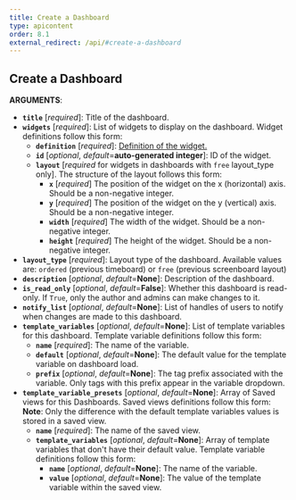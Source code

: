 ```yaml
---
title: Create a Dashboard
type: apicontent
order: 8.1
external_redirect: /api/#create-a-dashboard
---
```


## Create a Dashboard

**ARGUMENTS**:

* **`title`** [*required*]:
    Title of the dashboard.
* **`widgets`** [*required*]:
    List of widgets to display on the dashboard. Widget definitions follow this form:
    * **`definition`** [*required*]:
        [Definition of the widget.][1]
    * **`id`** [*optional*, *default*=**auto-generated integer**]:
        ID of the widget.
    * **`layout`** [*required* for widgets in dashboards with `free` layout_type only]. The structure of the layout follows this form:
        - **`x`** [*required*] The position of the widget on the x (horizontal) axis. Should be a non-negative integer.
        - **`y`** [*required*] The position of the widget on the y (vertical) axis. Should be a non-negative integer.
        - **`width`** [*required*] The width of the widget. Should be a non-negative integer.
        - **`height`** [*required*] The height of the widget. Should be a non-negative integer.
* **`layout_type`** [*required*]:
  Layout type of the dashboard. Available values are: `ordered` (previous timeboard) or `free` (previous screenboard layout)
* **`description`** [*optional*, *default*=**None**]:
  Description of the dashboard.
* **`is_read_only`** [*optional*, *default*=**False**]:
  Whether this dashboard is read-only. If `True`, only the author and admins can make changes to it.
* **`notify_list`** [*optional*, *default*=**None**]:
  List of handles of users to notify when changes are made to this dashboard.
* **`template_variables`** [*optional*, *default*=**None**]:
    List of template variables for this dashboard. Template variable definitions follow this form:
    * **`name`** [*required*]:
        The name of the variable.
    * **`default`** [*optional*, *default*=**None**]:
        The default value for the template variable on dashboard load.
    * **`prefix`** [*optional*, *default*=**None**]:
        The tag prefix associated with the variable. Only tags with this prefix appear in the variable dropdown.
* **`template_variable_presets`** [*optional*, *default*=**None**]:
    Array of Saved views for this Dashboards. Saved views definitions follow this form:
    **Note**: Only the difference with the default template variables values is stored in a saved view.
    * **`name`** [*required*]:
        The name of the saved view.
    * **`template_variables`** [*optional*, *default*=**None**]:
        Array of template variables that don't have their default value. Template variable definitions follow this form:
      * **`name`** [*optional*, *default*=**None**]:
        The name of the variable.
      * **`value`** [*optional*, *default*=**None**]:
        The value of the template variable within the saved view.

[1]: /dashboards/widgets
